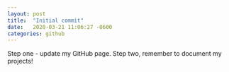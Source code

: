 ```yaml
---
layout: post
title:  "Initial commit"
date:   2020-03-21 11:06:27 -0600
categories: github 
---
```

Step one - update my GitHub page. Step two, remember to document my projects!
